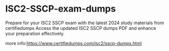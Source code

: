 # ISC2-SSCP-exam-dumps
Prepare for your ISC2 SSCP exam with the latest 2024 study materials from certifiedumps  Access the updated ISC2 SSCP dumps PDF and enhance your preparation effectively.

more info:https://www.certifiedumps.com/isc2/sscp-dumps.html
